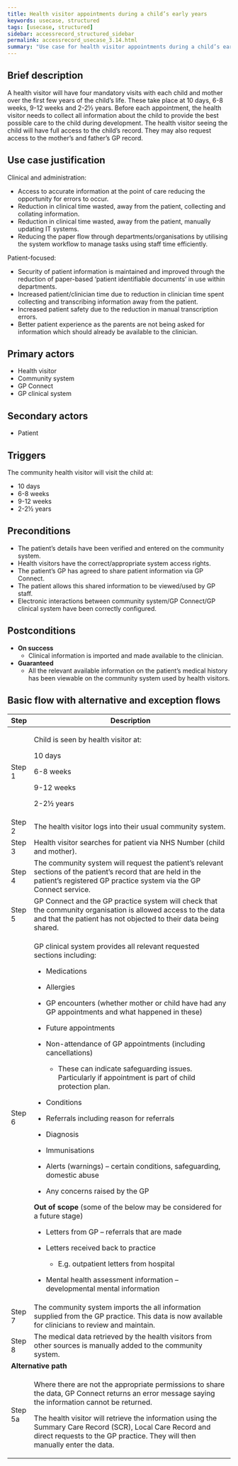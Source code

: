 ```yaml
---
title: Health visitor appointments during a child’s early years
keywords: usecase, structured
tags: [usecase, structured] 
sidebar: accessrecord_structured_sidebar
permalink: accessrecord_usecase_3.14.html
summary: "Use case for health visitor appointments during a child’s early years"
---
```


## Brief description
A health visitor will have four mandatory visits with each child and mother over the first few years of the child’s life. These take place at 10 days, 6-8 weeks, 9-12 weeks and 2-2½ years. Before each appointment, the health visitor needs to collect all information about the child to provide the best possible care to the child during development. The health visitor seeing the child will have full access to the child’s record. They may also request access to the mother’s and father’s GP record.

## Use case justification
Clinical and administration:
-   Access to accurate information at the point of care reducing the opportunity for errors to occur.
-   Reduction in clinical time wasted, away from the patient, collecting and collating information.
-   Reduction in clinical time wasted, away from the patient, manually updating IT systems.
-   Reducing the paper flow through departments/organisations by utilising the system workflow to manage tasks using staff time efficiently.

Patient-focused:
-   Security of patient information is maintained and improved through the reduction of paper-based ‘patient identifiable documents’ in use within departments.
-   Increased patient/clinician time due to reduction in clinician time spent collecting and transcribing information away from the patient.
-   Increased patient safety due to the reduction in manual transcription errors.
-   Better patient experience as the parents are not being asked for information which should already be available to the clinician.

## Primary actors
-   Health visitor
-   Community system
-   GP Connect
-   GP clinical system

## Secondary actors
-   Patient

## Triggers
The community health visitor will visit the child at:
-   10 days
-   6-8 weeks
-   9-12 weeks
-   2-2½ years

## Preconditions
-   The patient’s details have been verified and entered on the community system.
-   Health visitors have the correct/appropriate system access rights.
-   The patient’s GP has agreed to share patient information via GP Connect.
-   The patient allows this shared information to be viewed/used by GP staff.
-   Electronic interactions between community system/GP Connect/GP clinical system have been correctly configured.

## Postconditions
-   **On success**
    - Clinical information is imported and made available to the clinician.
-   **Guaranteed**
    - All the relevant available information on the patient’s medical history has been viewable on the community system used by health visitors.

## Basic flow with alternative and exception flows

<table>
<thead>
<tr class="header">
<th style="width:10%">Step</th>
<th>Description</th>
</tr>
</thead>
<tbody>
<tr class="odd">
<td>Step 1</td>
<td><p>Child is seen by health visitor at:</p>
<p>10 days</p>
<p>6-8 weeks</p>
<p>9-12 weeks</p>
<p>2-2½ years</p></td>
</tr>
<tr class="even">
<td>Step 2</td>
<td>The health visitor logs into their usual community system.</td>
</tr>
<tr class="odd">
<td>Step 3</td>
<td>Health visitor searches for patient via NHS Number (child and mother).</td>
</tr>
<tr class="even">
<td>Step 4</td>
<td>The community system will request the patient’s relevant sections of the patient’s record that are held in the patient’s registered GP practice system via the GP Connect service.</td>
</tr>
<tr class="odd">
<td>Step 5</td>
<td>GP Connect and the GP practice system will check that the community organisation is allowed access to the data and that the patient has not objected to their data being shared.</td>
</tr>
<tr class="even">
<td>Step 6</td>
<td><p>GP clinical system provides all relevant requested sections including:</p>
<ul>
<li><p>Medications</p></li>
<li><p>Allergies</p></li>
<li><p>GP encounters (whether mother or child have had any GP appointments and what happened in these)</p></li>
<li><p>Future appointments</p></li>
<li><p>Non-attendance of GP appointments (including cancellations)</p>
<ul>
<li><p>These can indicate safeguarding issues. Particularly if appointment is part of child protection plan.</p></li>
</ul></li>
<li><p>Conditions</p></li>
<li><p>Referrals including reason for referrals</p></li>
<li><p>Diagnosis</p></li>
<li><p>Immunisations</p></li>
<li><p>Alerts (warnings) – certain conditions, safeguarding, domestic abuse</p></li>
<li><p>Any concerns raised by the GP</p></li>
</ul>
<p><strong>Out of scope</strong> (some of the below may be considered for a future stage)</p>
<ul>
<li><p>Letters from GP – referrals that are made</p></li>
<li><p>Letters received back to practice</p>
<ul>
<li><p>E.g. outpatient letters from hospital</p></li>
</ul></li>
<li><p>Mental health assessment information – developmental mental information</p></li>
</ul></td>
</tr>
<tr class="odd">
<td>Step 7</td>
<td>The community system imports the all information supplied from the GP practice. This data is now available for clinicians to review and maintain.</td>
</tr>
<tr class="even">
<td>Step 8</td>
<td>The medical data retrieved by the health visitors from other sources is manually added to the community system.</td>
</tr>
<tr class="odd">
<td colspan="2"><strong>Alternative path</strong></td>
</tr>
<tr class="even">
<td>Step 5a</td>
<td><p>Where there are not the appropriate permissions to share the data, GP Connect returns an error message saying the information cannot be returned.</p>
<p>The health visitor will retrieve the information using the Summary Care Record (SCR), Local Care Record and direct requests to the GP practice. They will then manually enter the data.</p></td>
</tr>
</tbody>
</table>
